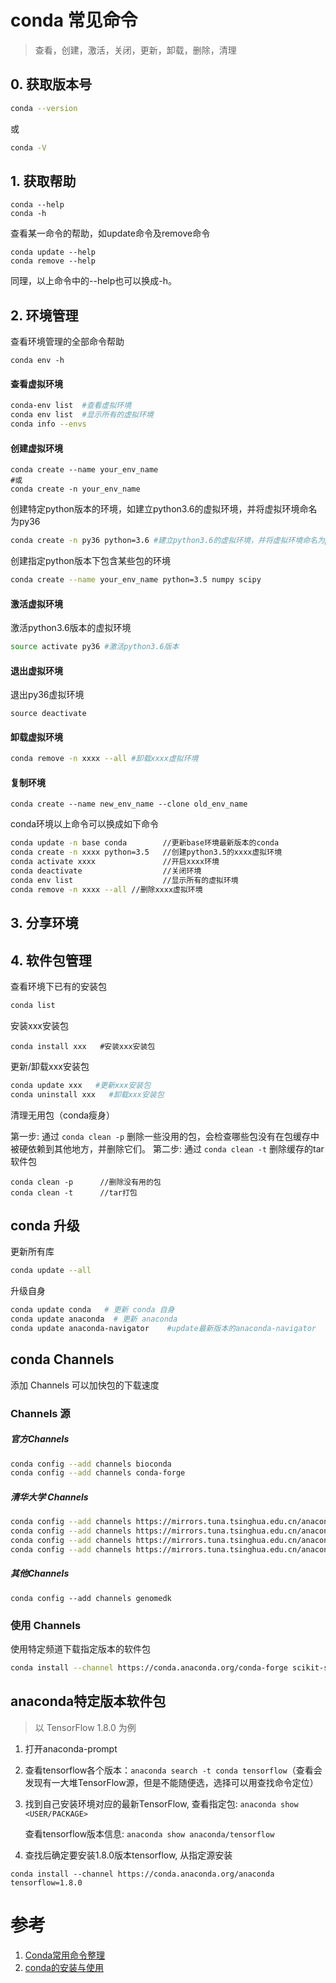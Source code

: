 # conda 常见命令

> 查看，创建，激活，关闭，更新，卸载，删除，清理

## 0. 获取版本号
```bash
conda --version
```
或
```bash
conda -V
```

## 1. 获取帮助
```
conda --help
conda -h
```

查看某一命令的帮助，如update命令及remove命令
```
conda update --help
conda remove --help
```

同理，以上命令中的--help也可以换成-h。

## 2. 环境管理


查看环境管理的全部命令帮助
```
conda env -h
```

#### 查看虚拟环境
```bash
conda-env list  #查看虚拟环境
conda env list  #显示所有的虚拟环境
conda info --envs
```

#### 创建虚拟环境

```
conda create --name your_env_name 
#或
conda create -n your_env_name 
```

创建特定python版本的环境，如建立python3.6的虚拟环境，并将虚拟环境命名为py36
```bash
conda create -n py36 python=3.6 #建立python3.6的虚拟环境，并将虚拟环境命名为py36
```

创建指定python版本下包含某些包的环境
```bash
conda create --name your_env_name python=3.5 numpy scipy
```

#### 激活虚拟环境
激活python3.6版本的虚拟环境
```bash
source activate py36 #激活python3.6版本
```

#### 退出虚拟环境
退出py36虚拟环境
```
source deactivate
```

#### 卸载虚拟环境
```bash
conda remove -n xxxx --all #卸载xxxx虚拟环境
```

#### 复制环境
```
conda create --name new_env_name --clone old_env_name 
```

conda环境以上命令可以换成如下命令
```bash
conda update -n base conda        //更新base环境最新版本的conda
conda create -n xxxx python=3.5   //创建python3.5的xxxx虚拟环境
conda activate xxxx               //开启xxxx环境
conda deactivate                  //关闭环境
conda env list                    //显示所有的虚拟环境
conda remove -n xxxx --all //删除xxxx虚拟环境
```


## 3. 分享环境



## 4. 软件包管理

查看环境下已有的安装包
```bash
conda list
```

安装xxx安装包
```
conda install xxx   #安装xxx安装包
```

更新/卸载xxx安装包
```bash
conda update xxx   #更新xxx安装包
conda uninstall xxx   #卸载xxx安装包
```


清理无用包（conda瘦身）

第一步: 通过 `conda clean -p` 删除一些没用的包，会检查哪些包没有在包缓存中被硬依赖到其他地方，并删除它们。
第二步: 通过 `conda clean -t` 删除缓存的tar软件包
```
conda clean -p      //删除没有用的包
conda clean -t      //tar打包
```

## conda 升级

更新所有库
```bash
conda update --all
```


升级自身
```bash
conda update conda   # 更新 conda 自身
conda update anaconda  # 更新 anaconda
conda update anaconda-navigator    #update最新版本的anaconda-navigator   
```

## conda Channels
添加 Channels 可以加快包的下载速度

### Channels 源

##### 官方Channels
```bash
conda config --add channels bioconda
conda config --add channels conda-forge
```

##### 清华大学 Channels

```bash
conda config --add channels https://mirrors.tuna.tsinghua.edu.cn/anaconda/pkgs/free/
conda config --add channels https://mirrors.tuna.tsinghua.edu.cn/anaconda/pkgs/main/
conda config --add channels https://mirrors.tuna.tsinghua.edu.cn/anaconda/cloud/conda-forge/
conda config --add channels https://mirrors.tuna.tsinghua.edu.cn/anaconda/cloud/bioconda/
```

##### 其他Channels
```
conda config --add channels genomedk
```

### 使用 Channels

使用特定频道下载指定版本的软件包
```bash
conda install --channel https://conda.anaconda.org/conda-forge scikit-surprise=1.1.0
```

## anaconda特定版本软件包
> 以 TensorFlow 1.8.0 为例

1. 打开anaconda-prompt
2. 查看tensorflow各个版本：`anaconda search -t conda tensorflow`（查看会发现有一大堆TensorFlow源，但是不能随便选，选择可以用查找命令定位）

3. 找到自己安装环境对应的最新TensorFlow, 查看指定包: `anaconda show <USER/PACKAGE>`
   
   查看tensorflow版本信息: `anaconda show anaconda/tensorflow`

4. 查找后确定要安装1.8.0版本tensorflow, 从指定源安装
```
conda install --channel https://conda.anaconda.org/anaconda tensorflow=1.8.0 
```



# 参考
1. [Conda常用命令整理](https://blog.csdn.net/menc15/article/details/71477949)
2. [conda的安装与使用](https://www.jianshu.com/p/edaa744ea47d)
